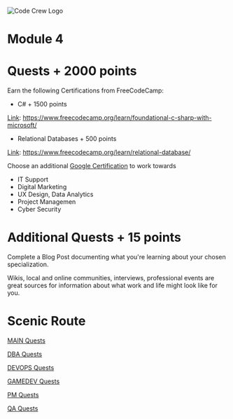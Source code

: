 ![Code Crew Logo](/Imgs/codecrewlogo.png  "image_tooltip")

# Module 4

# Quests + 2000 points

Earn the following Certifications from FreeCodeCamp:

- C# + 1500 points

[Link](https://www.freecodecamp.org/learn/foundational-c-sharp-with-microsoft/): https://www.freecodecamp.org/learn/foundational-c-sharp-with-microsoft/

- Relational Databases + 500 points

[Link](https://www.freecodecamp.org/learn/relational-database/): https://www.freecodecamp.org/learn/relational-database/

Choose an additional [Google Certification](https://grow.google/certificates/) to work towards 
- IT Support
- Digital Marketing
- UX Design, Data Analytics
- Project Managemen
- Cyber Security

# Additional Quests + 15 points

Complete a Blog Post documenting what you're learning about your chosen specialization. 

Wikis, local and online communities, interviews, professional events are great sources for information about what work and life might look like for you. 

# Scenic Route

[MAIN Quests](/Side_Quests/Module_4/MAIN/)

[DBA Quests](/Side_Quests/Module_4/DBA/)

[DEVOPS Quests](/Side_Quests/Module_4/DEVOPS/)

[GAMEDEV Quests](/Side_Quests/Module_4/GAMEDEV/)

[PM Quests](/Side_Quests/Module_4/PM/)

[QA Quests](/Side_Quests/Module_4/QA/)

